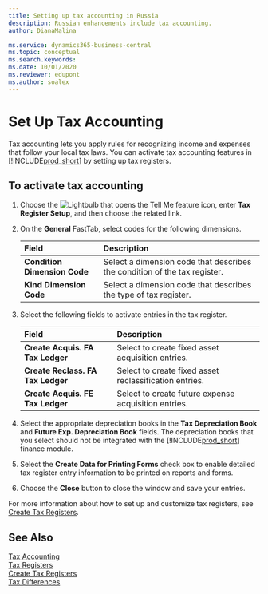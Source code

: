 ```yaml
---
title: Setting up tax accounting in Russia
description: Russian enhancements include tax accounting.
author: DianaMalina

ms.service: dynamics365-business-central
ms.topic: conceptual
ms.search.keywords:
ms.date: 10/01/2020
ms.reviewer: edupont
ms.author: soalex
---
```


# Set Up Tax Accounting

Tax accounting lets you apply rules for recognizing income and expenses that follow your local tax laws. You can activate tax accounting features in [!INCLUDE[prod_short](../../includes/prod_short.md)] by setting up tax registers.

## To activate tax accounting

1. Choose the ![Lightbulb that opens the Tell Me feature](../../media/ui-search/search_small.png "Tell me what you want to do") icon, enter **Tax Register Setup**, and then choose the related link.

2. On the **General** FastTab, select codes for the following dimensions.

   | Field                        | Description                                                  |
   | :--------------------------- | :----------------------------------------------------------- |
   | **Condition Dimension Code** | Select a dimension code that describes the condition of the tax register. |
   | **Kind Dimension Code**      | Select a dimension code that describes the type of tax register. |

3. Select the following fields to activate entries in the tax register.

   | Field                             | Description                                            |
   | :-------------------------------- | :----------------------------------------------------- |
   | **Create Acquis. FA Tax Ledger**  | Select to create fixed asset acquisition entries.      |
   | **Create Reclass. FA Tax Ledger** | Select to create fixed asset reclassification entries. |
   | **Create Acquis. FE Tax Ledger**  | Select to create future expense acquisition entries.   |

4. Select the appropriate depreciation books in the **Tax Depreciation Book** and **Future Exp. Depreciation Book** fields. The depreciation books that you select should not be integrated with the [!INCLUDE[prod_short](../../includes/prod_short.md)] finance module.

5. Select the **Create Data for Printing Forms** check box to enable detailed tax register entry information to be printed on reports and forms.

6. Choose the **Close** button to close the window and save your entries.

For more information about how to set up and customize tax registers, see [Create Tax Registers](How-to-Create-Tax-Registers.md).

## See Also

[Tax Accounting](Tax-Accounting.md)  
[Tax Registers](Tax-Registers.md)  
[Create Tax Registers](How-to-Create-Tax-Registers.md)  
[Tax Differences](Tax-Differences.md)  
